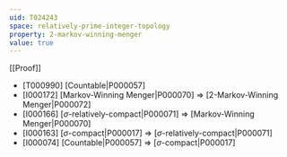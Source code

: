 ```yaml
---
uid: T024243
space: relatively-prime-integer-topology
property: 2-markov-winning-menger
value: true
---
```

[[Proof]]

* [T000990] [Countable|P000057]
* [I000172] [Markov-Winning Menger|P000070] => [2-Markov-Winning Menger|P000072]
* [I000166] [$\sigma$-relatively-compact|P000071] => [Markov-Winning Menger|P000070]
* [I000163] [$\sigma$-compact|P000017] => [$\sigma$-relatively-compact|P000071]
* [I000074] [Countable|P000057] => [$\sigma$-compact|P000017]

